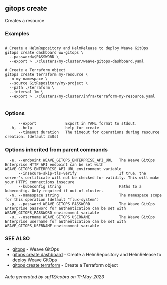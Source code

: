 ## gitops create

Creates a resource

### Examples

```

# Create a HelmRepository and HelmRelease to deploy Weave GitOps
gitops create dashboard ww-gitops \
  --password=$PASSWORD \
  --export > ./clusters/my-cluster/weave-gitops-dashboard.yaml

# Create a Terraform object
gitops create terraform my-resource \
  -n my-namespace \
  --source GitRepository/my-project \
  --path ./terraform \
  --interval 1m \
  --export > ./clusters/my-cluster/infra/terraform-my-resource.yaml
		
```

### Options

```
      --export             Export in YAML format to stdout.
  -h, --help               help for create
      --timeout duration   The timeout for operations during resource creation. (default 3m0s)
```

### Options inherited from parent commands

```
  -e, --endpoint WEAVE_GITOPS_ENTERPRISE_API_URL   The Weave GitOps Enterprise HTTP API endpoint can be set with WEAVE_GITOPS_ENTERPRISE_API_URL environment variable
      --insecure-skip-tls-verify                   If true, the server's certificate will not be checked for validity. This will make your HTTPS connections insecure
      --kubeconfig string                          Paths to a kubeconfig. Only required if out-of-cluster.
  -n, --namespace string                           The namespace scope for this operation (default "flux-system")
  -p, --password WEAVE_GITOPS_PASSWORD             The Weave GitOps Enterprise password for authentication can be set with WEAVE_GITOPS_PASSWORD environment variable
  -u, --username WEAVE_GITOPS_USERNAME             The Weave GitOps Enterprise username for authentication can be set with WEAVE_GITOPS_USERNAME environment variable
```

### SEE ALSO

* [gitops](gitops.md)	 - Weave GitOps
* [gitops create dashboard](gitops_create_dashboard.md)	 - Create a HelmRepository and HelmRelease to deploy Weave GitOps
* [gitops create terraform](gitops_create_terraform.md)	 - Create a Terraform object

###### Auto generated by spf13/cobra on 11-May-2023
